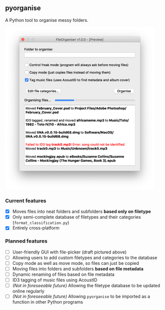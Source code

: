 ## pyorganise
A Python tool to organise messy folders.

<img src="https://github.com/yasath/pyorganise/raw/master/images/Future%20UI%20-%20Draft%201.png" alt="Screenshot of program's UI on macOS" width="480"/>

### Current features
- [x] Moves files into neat folders and subfolders **based only on filetype**
- [x] Only semi-complete database of filetypes and their categories (`format_classification.py`)
- [x] Entirely cross-platform

### Planned features
- [ ] User-friendly GUI with file-picker (draft pictured above)
- [ ] Allowing users to add custom filetypes and categories to the database
- [ ] Copy mode as well as move mode, so files can just be copied
- [ ] Moving files into folders and subfolders **based on file metadata**
- [ ] Dynamic renaming of files based on file metadata
- [ ] ID3 tagging of music files using AcoustID
- [ ] *(Not in foreseeable future)* Allowing the filetype database to be updated online regularly
- [ ] *(Not in foreseeable future)* Allowing `pyorganise` to be imported as a function in other Python programs
